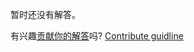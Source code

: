 
暂时还没有解答。

有兴趣[贡献你的解答](https://github.com/BFEdev/BFE.dev-solutions/blob/main/problem/longest-substring-with-unique-characters_zh.md)吗? [Contribute guidline](https://github.com/BFEdev/BFE.dev-solutions#how-to-contribute)
